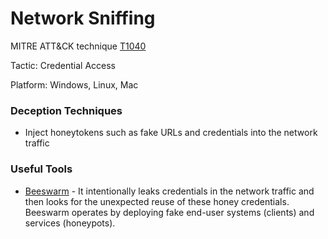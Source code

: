 # Network Sniffing

MITRE ATT&CK technique [T1040](https://attack.mitre.org/wiki/Technique/T1040)

Tactic: Credential Access

Platform: Windows, Linux, Mac

### Deception Techniques
* Inject honeytokens such as fake URLs and credentials into the network traffic

### Useful Tools
* [Beeswarm](https://github.com/honeynet/beeswarm) - It intentionally leaks credentials in the network traffic and then looks for the unexpected reuse of these honey credentials. Beeswarm operates by deploying fake end-user systems (clients) and services (honeypots).